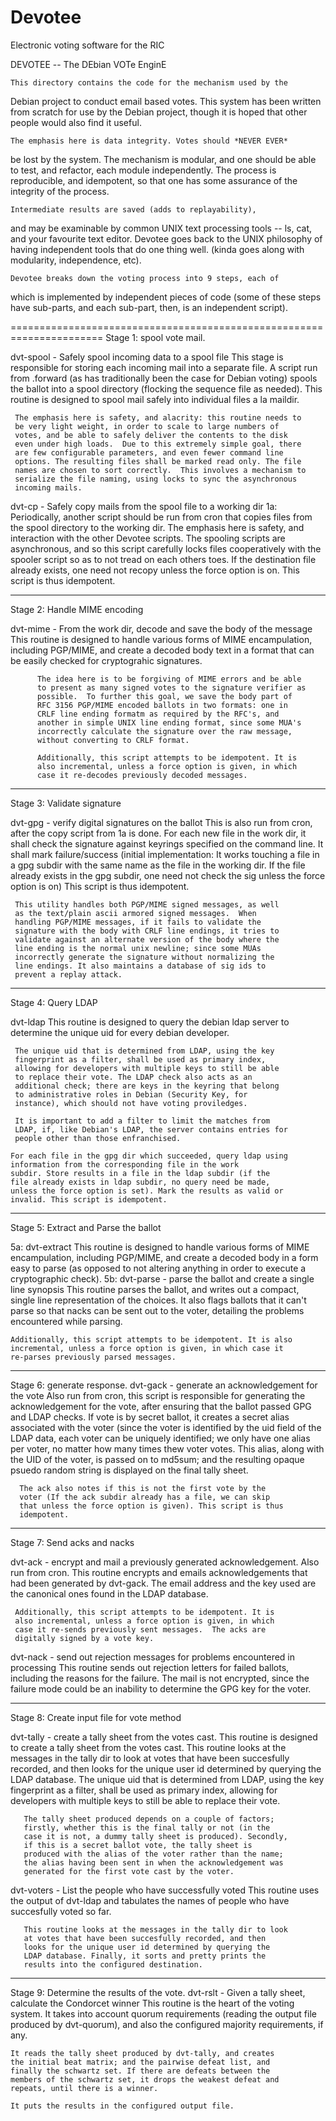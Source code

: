 # Devotee
Electronic voting software for the RIC

DEVOTEE -- The DEbian VOTe EnginE

	This directory contains the code for the mechanism used by the
 Debian project to conduct email based votes. This system has been
 written from scratch for use by the Debian project, though it is
 hoped that other people would also find it useful.

	The emphasis here is data integrity. Votes should *NEVER EVER*
 be lost by the system. The mechanism is modular, and one should be
 able to test, and refactor, each module independently. The process is
 reproducible, and idempotent, so that one has some assurance of the
 integrity of the process.

	Intermediate results are saved (adds to replayability),
 and may be examinable by common UNIX text processing tools -- ls,
 cat, and your favourite text editor. Devotee goes back to the UNIX
 philosophy of having independent tools that do one thing well. (kinda
 goes along with modularity, independence, etc).

	Devotee breaks down the voting process into 9 steps, each of
 which is implemented by independent pieces of code (some of these
 steps have sub-parts, and each sub-part, then, is an independent
 script).

======================================================================
 Stage 1: spool vote mail. 

 dvt-spool - Safely spool incoming data to a spool file
     This stage is responsible for storing each incoming mail into a
     separate file. A script run from .forward (as has traditionally
     been the case for Debian voting) spools the ballot into a spool
     directory (flocking the sequence file as needed). This routine is
     designed to spool mail safely into individual files a la maildir.

     The emphasis here is safety, and alacrity: this routine needs to
     be very light weight, in order to scale to large numbers of
     votes, and be able to safely deliver the contents to the disk
     even under high loads.  Due to this extremely simple goal, there
     are few configurable parameters, and even fewer command line
     options. The resulting files shall be marked read only. The file
     names are chosen to sort correctly.  This involves a mechanism to
     serialize the file naming, using locks to sync the asynchronous
     incoming mails.


 dvt-cp - Safely copy mails from the spool file to a working dir
      1a: Periodically, another script should be run from cron that
          copies files from the spool directory to the working
          dir. The emphasis here is safety, and interaction with the
          other Devotee scripts. The spooling scripts are
          asynchronous, and so this script carefully locks files
          cooperatively with the spooler script so as to not tread on
          each others toes. If the destination file already exists,
          one need not recopy unless the force option is on. This
          script is thus idempotent.

----------------------------------------------------------------------
 Stage 2: Handle MIME encoding

 dvt-mime - From the work dir, decode and save the body of the message
          This routine is designed to handle various forms of MIME
          encampulation, including PGP/MIME, and create a decoded body
          text in a format that can be easily checked for cryptograhic
          signatures.

          The idea here is to be forgiving of MIME errors and be able
          to present as many signed votes to the signature verifier as
          possible.  To further this goal, we save the body part of
          RFC 3156 PGP/MIME encoded ballots in two formats: one in
          CRLF line ending formatm as required by the RFC's, and
          another in simple UNIX line ending format, since some MUA's
          incorrectly calculate the signature over the raw message,
          without converting to CRLF format.

          Additionally, this script attempts to be idempotent. It is
          also incremental, unless a force option is given, in which
          case it re-decodes previously decoded messages.

----------------------------------------------------------------------
 Stage 3: Validate signature
      
 dvt-gpg - verify digital signatures on the ballot
	This is also run from cron, after the copy script from 1a is
	done. For each new file in the work dir, it shall check the
	signature against keyrings specified on the command line. It
	shall mark failure/success (initial implementation: It works
	touching a file in a gpg subdir with the same name as the file
	in the working dir. If the file already exists in the gpg
	subdir, one need not check the sig unless the force option is
	on) This script is thus idempotent.

	 This utility handles both PGP/MIME signed messages, as well
	 as the text/plain ascii armored signed messages.  When
	 handling PGP/MIME messages, if it fails to validate the
	 signature with the body with CRLF line endings, it tries to
	 validate against an alternate version of the body where the
	 line ending is the normal unix newline; since some MUAs
	 incorrectly generate the signature without normalizing the
	 line endings. It also maintains a database of sig ids to
	 prevent a replay attack.

----------------------------------------------------------------------
 Stage 4: Query LDAP

 dvt-ldap
	 This routine is designed to query the debian ldap server to
	 determine the unique uid for every debian developer.

	 The unique uid that is determined from LDAP, using the key
	 fingerprint as a filter, shall be used as primary index,
	 allowing for developers with multiple keys to still be able
	 to replace their vote. The LDAP check also acts as an
	 additional check; there are keys in the keyring that belong
	 to administrative roles in Debian (Security Key, for
	 instance), which should not have voting proviledges.

	 It is important to add a filter to limit the matches from
	 LDAP, if, like Debian's LDAP, the server contains entries for
	 people other than those enfranchised.

	For each file in the gpg dir which succeeded, query ldap using
	information from the corresponding file in the work
	subdir. Store results in a file in the ldap subdir (if the
	file already exists in ldap subdir, no query need be made,
	unless the force option is set). Mark the results as valid or
	invalid. This script is idempotent.

----------------------------------------------------------------------
 Stage 5: Extract and Parse the ballot
 
 5a:
  dvt-extract
         This routine is designed to handle various forms of MIME
         encampulation, including PGP/MIME, and create a decoded body
         in a form easy to parse (as opposed to not altering anything
         in order to execute a cryptographic check).
 5b:
  dvt-parse - parse the ballot and create a single line synopsis
	This routine parses the ballot, and writes out a compact,
	single line representation of the choices. It also flags
	ballots that it can't parse so that nacks can be sent out to
	the voter, detailing the problems encountered while parsing.

	Additionally, this script attempts to be idempotent. It is also
	incremental, unless a force option is given, in which case it
	re-parses previously parsed messages.

----------------------------------------------------------------------
 Stage 6: generate response.
 dvt-gack - generate an acknowledgement for the vote
	  Also run from cron, this script is responsible for
	  generating the acknowledgement for the vote, after ensuring
	  that the ballot passed GPG and LDAP checks. If vote is by
	  secret ballot, it creates a secret alias associated with the
	  voter (since the voter is identified by the uid field of the
	  LDAP data, each voter can be uniquely identified; we only
	  have one alias per voter, no matter how many times thew
	  voter votes.  This alias, along with the UID of the voter,
	  is passed on to md5sum; and the resulting opaque psuedo
	  random string is displayed on the final tally sheet.

	  The ack also notes if this is not the first vote by the
	  voter (If the ack subdir already has a file, we can skip
	  that unless the force option is given). This script is thus
	  idempotent.

----------------------------------------------------------------------
 Stage 7: Send acks and nacks

 dvt-ack - encrypt and mail a previously generated acknowledgement.
	 Also run from cron.  This routine encrypts and emails
	 acknowledgements that had been generated by dvt-gack.  The
	 email address and the key used are the canonical ones found
	 in the LDAP database.

	 Additionally, this script attempts to be idempotent. It is
	 also incremental, unless a force option is given, in which
	 case it re-sends previously sent messages.  The acks are
	 digitally signed by a vote key.

 dvt-nack - send out rejection messages for problems encountered in processing
      This routine sends out rejection letters for failed ballots,
      including the reasons for the failure. The mail is not
      encrypted, since the failure mode could be an inability to
      determine the GPG key for the voter.


----------------------------------------------------------------------
 Stage 8: Create input file for vote method

 dvt-tally - create a tally sheet from the votes cast.
	   This routine is designed to create a tally sheet from the
	   votes cast.  This routine looks at the messages in the
	   tally dir to look at votes that have been succesfully
	   recorded, and then looks for the unique user id determined
	   by querying the LDAP database.  The unique uid that is
	   determined from LDAP, using the key fingerprint as a
	   filter, shall be used as primary index, allowing for
	   developers with multiple keys to still be able to replace
	   their vote.

	   The tally sheet produced depends on a couple of factors;
	   firstly, whether this is the final tally or not (in the
	   case it is not, a dummy tally sheet is produced). Secondly,
	   if this is a secret ballot vote, the tally sheet is
	   produced with the alias of the voter rather than the name;
	   the alias having been sent in when the acknowledgement was
	   generated for the first vote cast by the voter.

 dvt-voters - List the people who have successfully voted
	   This routine uses the output of dvt-ldap and tabulates the
	   names of people who have succesfully voted so far.

	   This routine looks at the messages in the tally dir to look
	   at votes that have been succesfully recorded, and then
	   looks for the unique user id determined by querying the
	   LDAP database. Finally, it sorts and pretty prints the
	   results into the configured destination.


----------------------------------------------------------------------
Stage 9: Determine the results of the vote.
 dvt-rslt - Given a tally sheet, calculate the Condorcet winner
	This routine is the heart of the voting system. It takes into
	account quorum requirements (reading the output file produced
	by dvt-quorum), and also the configured majority requirements,
	if any.

	It reads the tally sheet produced by dvt-tally, and creates
	the initial beat matrix; and the pairwise defeat list, and
	finally the schwartz set. If there are defeats between the
	members of the schwartz set, it drops the weakest defeat and
	repeats, until there is a winner.

	It puts the results in the configured output file.
